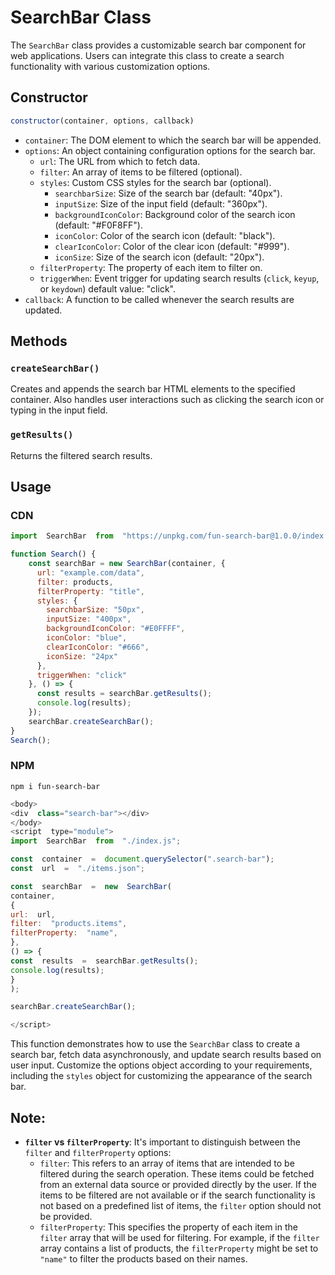 # SearchBar Class

The `SearchBar` class provides a customizable search bar component for web applications. Users can integrate this class to create a search functionality with various customization options.

## Constructor

```js
constructor(container, options, callback)
```

-   `container`: The DOM element to which the search bar will be appended.
-   `options`: An object containing configuration options for the search bar.
    -   `url`: The URL from which to fetch data.
    -   `filter`: An array of items to be filtered (optional).
    -   `styles`: Custom CSS styles for the search bar (optional).
        -   `searchbarSize`: Size of the search bar (default: "40px").
        -   `inputSize`: Size of the input field (default: "360px").
        -   `backgroundIconColor`: Background color of the search icon (default: "#F0F8FF").
        -   `iconColor`: Color of the search icon (default: "black").
        -   `clearIconColor`: Color of the clear icon (default: "#999").
        -   `iconSize`: Size of the search icon (default: "20px").
    -   `filterProperty`: The property of each item to filter on.
    -   `triggerWhen`: Event trigger for updating search results (`click`, `keyup`, or `keydown`) default value: "click".
-   `callback`: A function to be called whenever the search results are updated.

## Methods

### `createSearchBar()`

Creates and appends the search bar HTML elements to the specified container. Also handles user interactions such as clicking the search icon or typing in the input field.

### `getResults()`

Returns the filtered search results.

## Usage

### CDN

```js
import  SearchBar  from  "https://unpkg.com/fun-search-bar@1.0.0/index.js";

function Search() {
    const searchBar = new SearchBar(container, {
      url: "example.com/data",
      filter: products,
      filterProperty: "title",
      styles: {
        searchbarSize: "50px",
        inputSize: "400px",
        backgroundIconColor: "#E0FFFF",
        iconColor: "blue",
        clearIconColor: "#666",
        iconSize: "24px"
      },
      triggerWhen: "click"
    }, () => {
      const results = searchBar.getResults();
      console.log(results);
    });
    searchBar.createSearchBar();
}
Search();
```
### NPM

```
npm i fun-search-bar
```
```js
<body>
<div  class="search-bar"></div>
</body>
<script  type="module">
import  SearchBar  from  "./index.js";

const  container  =  document.querySelector(".search-bar");
const  url  =  "./items.json";  

const  searchBar  =  new  SearchBar(
container,
{
url:  url,
filter:  "products.items",
filterProperty:  "name",
},
() => {
const  results  =  searchBar.getResults();
console.log(results);
}
);

searchBar.createSearchBar();

</script>
```

This function demonstrates how to use the `SearchBar` class to create a search bar, fetch data asynchronously, and update search results based on user input. Customize the options object according to your requirements, including the `styles` object for customizing the appearance of the search bar.

## Note:

-   **`filter` vs `filterProperty`**: It's important to distinguish between the `filter` and `filterProperty` options:
    -   `filter`: This refers to an array of items that are intended to be filtered during the search operation. These items could be fetched from an external data source or provided directly by the user. If the items to be filtered are not available or if the search functionality is not based on a predefined list of items, the `filter` option should not be provided.
    -   `filterProperty`: This specifies the property of each item in the `filter` array that will be used for filtering. For example, if the `filter` array contains a list of products, the `filterProperty` might be set to `"name"` to filter the products based on their names.